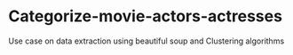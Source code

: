 # Categorize-movie-actors-actresses
Use case on data extraction using beautiful soup and Clustering algorithms 
